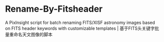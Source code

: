 # Rename-By-Fitsheader
A PixInsight script for batch renaming FITS/XISF astronomy images based on FITS header keywords with customizable templates | 基于FITS头关键字批量重命名天文图像的脚本
